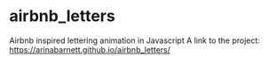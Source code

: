 # airbnb_letters
Airbnb inspired lettering animation in Javascript
A link to the project: https://arinabarnett.github.io/airbnb_letters/
